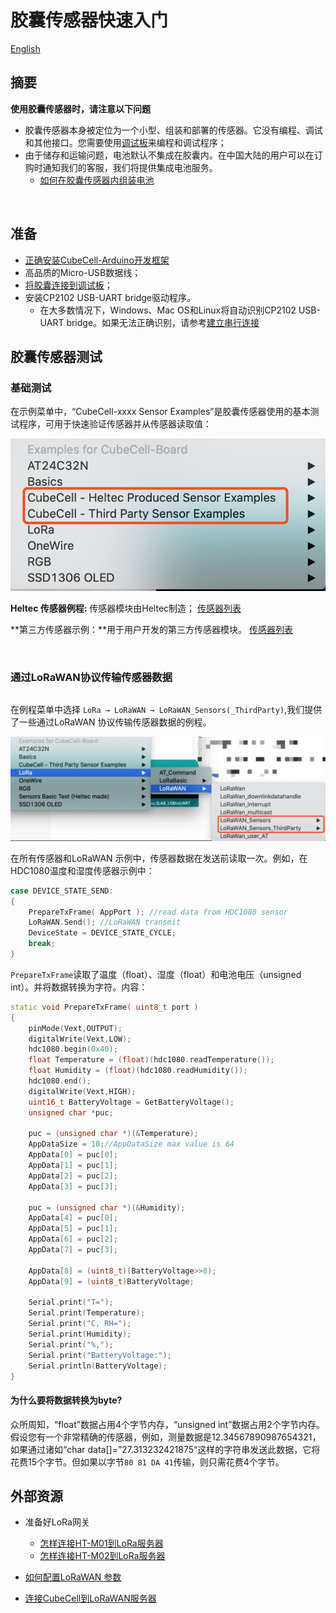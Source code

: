 # 胶囊传感器快速入门
[English](https://heltec-automation-docs.readthedocs.io/en/latest/cubecell/htcc-ac01/capsule_quick_start.html)
## 摘要

**使用胶囊传感器时，请注意以下问题**

- 胶囊传感器本身被定位为一个小型、组装和部署的传感器。它没有编程、调试和其他接口。您需要使用[调试板](https://heltec.org/product/cubecell-capsule-Debug/)来编程和调试程序；
- 由于储存和运输问题，电池默认不集成在胶囊内。在中国大陆的用户可以在订购时通知我们的客服，我们将提供集成电池服务。
  - [如何在胶囊传感器内组装电池](https://heltec-automation.readthedocs.io/zh_CN/latest/cubecell/htcc-ac01/assemble_a_battery.html)

&nbsp;

## 准备
- [正确安装CubeCell-Arduino开发框架](https://heltec-automation.readthedocs.io/zh_CN/latest/cubecell/quick_start.html)
- 高品质的Micro-USB数据线；
- [将胶囊连接到调试板](https://heltec-automation.readthedocs.io/zh_CN/latest/cubecell/htcc-ac01/connect_capsule_to_debugger.html)；
- 安装CP2102 USB-UART bridge驱动程序。
  - 在大多数情况下，Windows、Mac OS和Linux将自动识别CP2102 USB-UART bridge。如果无法正确识别，请参考[建立串行连接](https://heltec-automation.readthedocs.io/zh_CN/latest/general/establish_serial_connection.html)

## 胶囊传感器测试

### 基础测试

在示例菜单中，“CubeCell-xxxx Sensor Examples”是胶囊传感器使用的基本测试程序，可用于快速验证传感器并从传感器读取值：

![](img/capsule_quick_start/01.png)

**Heltec 传感器例程:** 传感器模块由Heltec制造； [传感器列表](https://github.com/HelTecAutomation/ASR650x-Arduino/blob/master/libraries/SensorBasic/readme.md)

**第三方传感器示例：**用于用户开发的第三方传感器模块。 [传感器列表](https://github.com/HelTecAutomation/ASR650x-Arduino/blob/master/libraries/Sensor_ThirdParty/readme.md)

&nbsp;

### 通过LoRaWAN协议传输传感器数据

``` Tip:: 此部分操作必须使用支持标准LoRaWAN协议的网关执行。

```

在例程菜单中选择 `LoRa → LoRaWAN → LoRaWAN_Sensors(_ThirdParty)`,我们提供了一些通过LoRaWAN 协议传输传感器数据的例程。

![](img/capsule_quick_start/02.png)

在所有传感器和LoRaWAN 示例中，传感器数据在发送前读取一次。例如，在HDC1080温度和湿度传感器示例中：

```c++
case DEVICE_STATE_SEND:
{
	PrepareTxFrame( AppPort ); //read data from HDC1080 sensor
	LoRaWAN.Send(); //LoRaWAN transmit
	DeviceState = DEVICE_STATE_CYCLE;
	break;
}
```
`PrepareTxFrame`读取了温度（float）、湿度（float）和电池电压（unsigned int）。并将数据转换为字符。内容：

```c++
static void PrepareTxFrame( uint8_t port )
{
    pinMode(Vext,OUTPUT);
    digitalWrite(Vext,LOW);
    hdc1080.begin(0x40);
    float Temperature = (float)(hdc1080.readTemperature());
    float Humidity = (float)(hdc1080.readHumidity());
    hdc1080.end();
    digitalWrite(Vext,HIGH);
    uint16_t BatteryVoltage = GetBatteryVoltage();
    unsigned char *puc;

    puc = (unsigned char *)(&Temperature);
    AppDataSize = 10;//AppDataSize max value is 64
    AppData[0] = puc[0];
    AppData[1] = puc[1];
    AppData[2] = puc[2];
    AppData[3] = puc[3];

    puc = (unsigned char *)(&Humidity);
    AppData[4] = puc[0];
    AppData[5] = puc[1];
    AppData[6] = puc[2];
    AppData[7] = puc[3];

    AppData[8] = (uint8_t)(BatteryVoltage>>8);
    AppData[9] = (uint8_t)BatteryVoltage;

    Serial.print("T=");
    Serial.print(Temperature);
    Serial.print("C, RH=");
    Serial.print(Humidity);
    Serial.print("%,");
    Serial.print("BatteryVoltage:");
    Serial.println(BatteryVoltage);
}
```
#### 为什么要将数据转换为byte?

众所周知，“float”数据占用4个字节内存，“unsigned int”数据占用2个字节内存。假设您有一个非常精确的传感器，例如，测量数据是12.34567890987654321，如果通过诸如“char data[]=”27.313232421875“这样的字符串发送此数据，它将花费15个字节。但如果以字节`80 81 DA 41`传输，则只需花费4个字节。

## 外部资源

- 准备好LoRa网关
  - [怎样连接HT-M01到LoRa服务器](https://heltec-automation.readthedocs.io/zh_CN/latest/gateway/ht-m01/connect_to_server.html)
  - [怎样连接HT-M02到LoRa服务器](https://heltec-automation.readthedocs.io/zh_CN/latest/gateway/ht-m02/index.html)

- [如何配置LoRaWAN 参数](https://heltec-automation.readthedocs.io/zh_CN/latest/cubecell/lorawan/config_parameter.html)

- [连接CubeCell到LoRaWAN服务器](https://heltec-automation.readthedocs.io/zh_CN/latest/cubecell/lorawan/connect_to_gateway.html)
